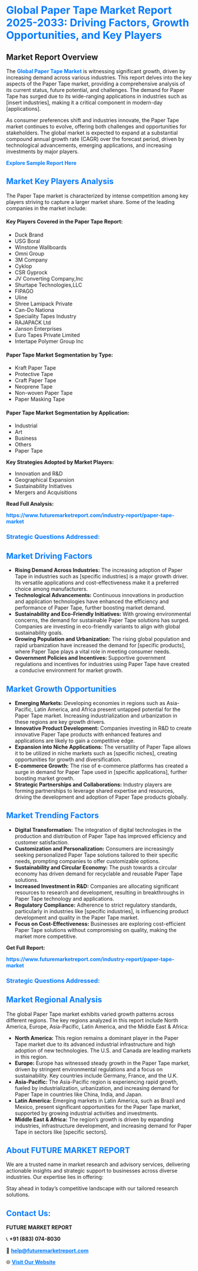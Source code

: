 <h1 style="color: #007BFF;">Global Paper Tape Market Report 2025-2033: Driving Factors, Growth Opportunities, and Key Players</h1>

<section id="overview">
<h2>Market Report Overview</h2>
<p>The <a href="https://www.futuremarketreport.com/industry-report/paper-tape-market" style="color: #007BFF; text-decoration: none;"><strong>Global Paper Tape Market</strong></a> is witnessing significant growth, driven by increasing demand across various industries. This report delves into the key aspects of the Paper Tape market, providing a comprehensive analysis of its current status, future potential, and challenges. The demand for Paper Tape has surged due to its wide-ranging applications in industries such as [insert industries], making it a critical component in modern-day [applications].</p>
<p>As consumer preferences shift and industries innovate, the Paper Tape market continues to evolve, offering both challenges and opportunities for stakeholders. The global market is expected to expand at a substantial compound annual growth rate (CAGR) over the forecast period, driven by technological advancements, emerging applications, and increasing investments by major players.</p>
</section>

<section id="overview">
<p><a href="https://www.futuremarketreport.com/request-sample/reportId=116575" style="color: #007BFF; text-decoration: none;"><strong>Explore Sample Report Here</strong></a></p>
</section>

<section id="key-players">
<h2 style="color: #007BFF;">Market Key Players Analysis</h2>
<p>The Paper Tape market is characterized by intense competition among key players striving to capture a larger market share. Some of the leading companies in the market include:</p>
<h4>Key Players Covered in the Paper Tape Report:</h4>
<ul><li>Duck Brand</li><li>USG Boral</li><li>Winstone Wallboards</li><li>Omni Group</li><li>3M Company</li><li>Cyklop</li><li>CSR Gyprock</li><li>JV Converting Company,Inc</li><li>Shurtape Technologies,LLC</li><li>FIPAGO</li><li>Uline</li><li>Shree Lamipack Private</li><li>Can-Do Nationa</li><li>Speciality Tapes Industry</li><li>RAJAPACK Ltd</li><li>Janson Enterprises</li><li>Euro Tapes Private Limited</li><li>Intertape Polymer Group Inc</li></ul>
<h4>Paper Tape Market Segmentation by Type:</h4>
<ul><li>Kraft Paper Tape</li><li>Protective Tape</li><li>Craft Paper Tape</li><li>Neoprene Tape</li><li>Non-woven Paper Tape</li><li>Paper Masking Tape</li></ul>

<h4>Paper Tape Market Segmentation by Application:</h4>
<ul><li>Industrial</li><li>Art</li><li>Business</li><li>Others</li><li>Paper Tape</li></ul>
<p><strong>Key Strategies Adopted by Market Players:</strong></p>
<ul>
<li>Innovation and R&D</li>
<li>Geographical Expansion</li>
<li>Sustainability Initiatives</li>
<li>Mergers and Acquisitions</li>
</ul>
</section>

<section>
<p><strong>Read Full Analysis: </strong></p><a href="https://www.futuremarketreport.com/industry-report/paper-tape-market" style="color: #007BFF; text-decoration: none;"><strong>https://www.futuremarketreport.com/industry-report/paper-tape-market</strong></a>
<h3 style="color: #007BFF;">Strategic Questions Addressed:</h3>
</section>

<section id="driving-factors">
<h2 style="color: #007BFF;">Market Driving Factors</h2>
<ul>
<li><strong>Rising Demand Across Industries:</strong> The increasing adoption of Paper Tape in industries such as [specific industries] is a major growth driver. Its versatile applications and cost-effectiveness make it a preferred choice among manufacturers.</li>
<li><strong>Technological Advancements:</strong> Continuous innovations in production and application technologies have enhanced the efficiency and performance of Paper Tape, further boosting market demand.</li>
<li><strong>Sustainability and Eco-Friendly Initiatives:</strong> With growing environmental concerns, the demand for sustainable Paper Tape solutions has surged. Companies are investing in eco-friendly variants to align with global sustainability goals.</li>
<li><strong>Growing Population and Urbanization:</strong> The rising global population and rapid urbanization have increased the demand for [specific products], where Paper Tape plays a vital role in meeting consumer needs.</li>
<li><strong>Government Policies and Incentives:</strong> Supportive government regulations and incentives for industries using Paper Tape have created a conducive environment for market growth.</li>
</ul>
</section>

<section id="growth-opportunities">
<h2 style="color: #007BFF;">Market Growth Opportunities</h2>
<ul>
<li><strong>Emerging Markets:</strong> Developing economies in regions such as Asia-Pacific, Latin America, and Africa present untapped potential for the Paper Tape market. Increasing industrialization and urbanization in these regions are key growth drivers.</li>
<li><strong>Innovative Product Development:</strong> Companies investing in R&D to create innovative Paper Tape products with enhanced features and applications are likely to gain a competitive edge.</li>
<li><strong>Expansion into Niche Applications:</strong> The versatility of Paper Tape allows it to be utilized in niche markets such as [specific niches], creating opportunities for growth and diversification.</li>
<li><strong>E-commerce Growth:</strong> The rise of e-commerce platforms has created a surge in demand for Paper Tape used in [specific applications], further boosting market growth.</li>
<li><strong>Strategic Partnerships and Collaborations:</strong> Industry players are forming partnerships to leverage shared expertise and resources, driving the development and adoption of Paper Tape products globally.</li>
</ul>
</section>

<section id="trending-factors">
<h2 style="color: #007BFF;">Market Trending Factors</h2>
<ul>
<li><strong>Digital Transformation:</strong> The integration of digital technologies in the production and distribution of Paper Tape has improved efficiency and customer satisfaction.</li>
<li><strong>Customization and Personalization:</strong> Consumers are increasingly seeking personalized Paper Tape solutions tailored to their specific needs, prompting companies to offer customizable options.</li>
<li><strong>Sustainability and Circular Economy:</strong> The push towards a circular economy has driven demand for recyclable and reusable Paper Tape solutions.</li>
<li><strong>Increased Investment in R&D:</strong> Companies are allocating significant resources to research and development, resulting in breakthroughs in Paper Tape technology and applications.</li>
<li><strong>Regulatory Compliance:</strong> Adherence to strict regulatory standards, particularly in industries like [specific industries], is influencing product development and quality in the Paper Tape market.</li>
<li><strong>Focus on Cost-Effectiveness:</strong> Businesses are exploring cost-efficient Paper Tape solutions without compromising on quality, making the market more competitive.</li>
</ul>
</section>

<section>
<p><strong>Get Full Report: </strong></p><a href="https://www.futuremarketreport.com/industry-report/paper-tape-market" style="color: #007BFF; text-decoration: none;"><strong>https://www.futuremarketreport.com/industry-report/paper-tape-market</strong></a>
<h3 style="color: #007BFF;">Strategic Questions Addressed:</h3>
</section>


<section id="regional-analysis">
<h2 style="color: #007BFF;">Market Regional Analysis</h2>
<p>The global Paper Tape market exhibits varied growth patterns across different regions. The key regions analyzed in this report include North America, Europe, Asia-Pacific, Latin America, and the Middle East & Africa:</p>
<ul>
<li><strong>North America:</strong> This region remains a dominant player in the Paper Tape market due to its advanced industrial infrastructure and high adoption of new technologies. The U.S. and Canada are leading markets in this region.</li>
<li><strong>Europe:</strong> Europe has witnessed steady growth in the Paper Tape market, driven by stringent environmental regulations and a focus on sustainability. Key countries include Germany, France, and the U.K.</li>
<li><strong>Asia-Pacific:</strong> The Asia-Pacific region is experiencing rapid growth, fueled by industrialization, urbanization, and increasing demand for Paper Tape in countries like China, India, and Japan.</li>
<li><strong>Latin America:</strong> Emerging markets in Latin America, such as Brazil and Mexico, present significant opportunities for the Paper Tape market, supported by growing industrial activities and investments.</li>
<li><strong>Middle East & Africa:</strong> The region’s growth is driven by expanding industries, infrastructure development, and increasing demand for Paper Tape in sectors like [specific sectors].</li>
</ul>
</section>

<footer>
<h2 style="color: #007BFF;">About FUTURE MARKET REPORT</h2>
<p>We are a trusted name in market research and advisory services, delivering actionable insights and strategic support to businesses across diverse industries. Our expertise lies in offering:</p>

<p>Stay ahead in today’s competitive landscape with our tailored research solutions.</p>

<h2 style="color: #007BFF;">Contact Us:</h2>
<p><strong>FUTURE MARKET REPORT</strong></p>
<p>📞 <strong>+91 (883) 074-8030</strong></p>
<p>📧 <strong><a href="mailto:help@futuremarketreport.com" style="color: #007BFF;">help@futuremarketreport.com</a></strong></p>
<p>🌐 <strong><a href="https://www.futuremarketreport.com/" style="color: #007BFF;">Visit Our Website</a></strong></p>
</footer>
